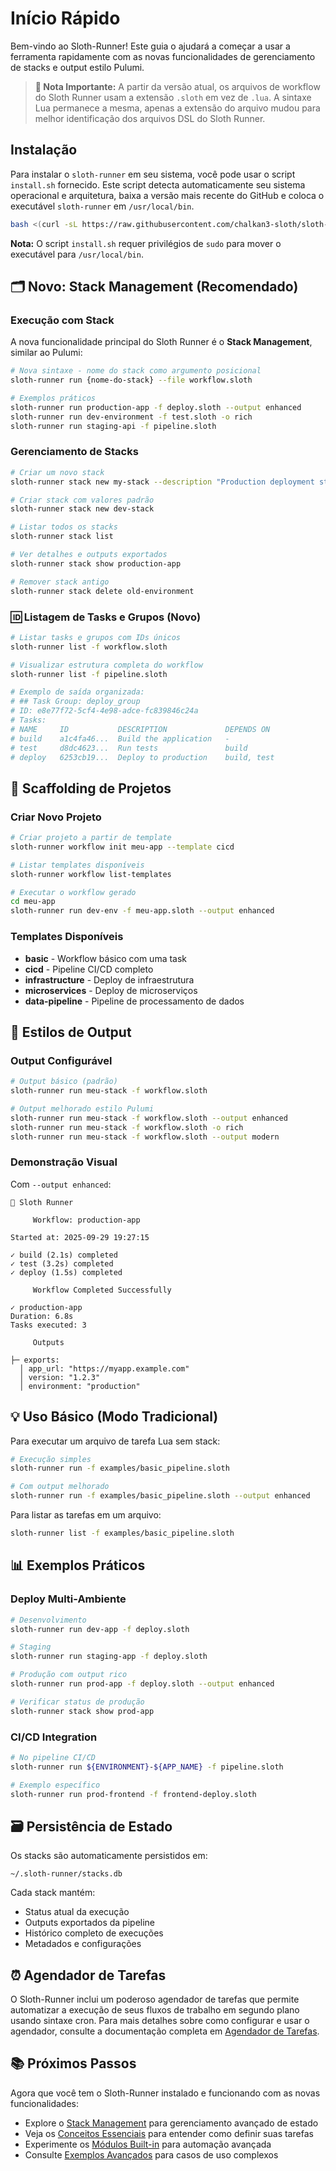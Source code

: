 # Início Rápido

Bem-vindo ao Sloth-Runner! Este guia o ajudará a começar a usar a ferramenta rapidamente com as novas funcionalidades de gerenciamento de stacks e output estilo Pulumi.

> **📝 Nota Importante:** A partir da versão atual, os arquivos de workflow do Sloth Runner usam a extensão `.sloth` em vez de `.lua`. A sintaxe Lua permanece a mesma, apenas a extensão do arquivo mudou para melhor identificação dos arquivos DSL do Sloth Runner.

## Instalação

Para instalar o `sloth-runner` em seu sistema, você pode usar o script `install.sh` fornecido. Este script detecta automaticamente seu sistema operacional e arquitetura, baixa a versão mais recente do GitHub e coloca o executável `sloth-runner` em `/usr/local/bin`.

```bash
bash <(curl -sL https://raw.githubusercontent.com/chalkan3-sloth/sloth-runner/master/install.sh)
```

**Nota:** O script `install.sh` requer privilégios de `sudo` para mover o executável para `/usr/local/bin`.

## 🗂️ Novo: Stack Management (Recomendado)

### Execução com Stack

A nova funcionalidade principal do Sloth Runner é o **Stack Management**, similar ao Pulumi:

```bash
# Nova sintaxe - nome do stack como argumento posicional
sloth-runner run {nome-do-stack} --file workflow.sloth

# Exemplos práticos
sloth-runner run production-app -f deploy.sloth --output enhanced
sloth-runner run dev-environment -f test.sloth -o rich
sloth-runner run staging-api -f pipeline.sloth
```

### Gerenciamento de Stacks

```bash
# Criar um novo stack
sloth-runner stack new my-stack --description "Production deployment stack" --workflow-file deploy.sloth

# Criar stack com valores padrão
sloth-runner stack new dev-stack

# Listar todos os stacks
sloth-runner stack list

# Ver detalhes e outputs exportados
sloth-runner stack show production-app

# Remover stack antigo
sloth-runner stack delete old-environment
```

### 🆔 Listagem de Tasks e Grupos (Novo)

```bash
# Listar tasks e grupos com IDs únicos
sloth-runner list -f workflow.sloth

# Visualizar estrutura completa do workflow
sloth-runner list -f pipeline.sloth

# Exemplo de saída organizada:
# ## Task Group: deploy_group  
# ID: e8e77f72-5cf4-4e98-adce-fc839846c24a
# Tasks:
# NAME     ID           DESCRIPTION             DEPENDS ON
# build    a1c4fa46...  Build the application   -
# test     d8dc4623...  Run tests               build
# deploy   6253cb19...  Deploy to production    build, test
```

## 🚀 Scaffolding de Projetos

### Criar Novo Projeto

```bash
# Criar projeto a partir de template
sloth-runner workflow init meu-app --template cicd

# Listar templates disponíveis
sloth-runner workflow list-templates

# Executar o workflow gerado
cd meu-app
sloth-runner run dev-env -f meu-app.sloth --output enhanced
```

### Templates Disponíveis

- **basic** - Workflow básico com uma task
- **cicd** - Pipeline CI/CD completo
- **infrastructure** - Deploy de infraestrutura
- **microservices** - Deploy de microserviços
- **data-pipeline** - Pipeline de processamento de dados

## 🎨 Estilos de Output

### Output Configurável

```bash
# Output básico (padrão)
sloth-runner run meu-stack -f workflow.sloth

# Output melhorado estilo Pulumi
sloth-runner run meu-stack -f workflow.sloth --output enhanced
sloth-runner run meu-stack -f workflow.sloth -o rich
sloth-runner run meu-stack -f workflow.sloth --output modern
```

### Demonstração Visual

Com `--output enhanced`:

```
🦥 Sloth Runner

     Workflow: production-app     

Started at: 2025-09-29 19:27:15

✓ build (2.1s) completed
✓ test (3.2s) completed  
✓ deploy (1.5s) completed

     Workflow Completed Successfully     

✓ production-app
Duration: 6.8s
Tasks executed: 3

     Outputs     

├─ exports:
  │ app_url: "https://myapp.example.com"
  │ version: "1.2.3"
  │ environment: "production"
```

## 💡 Uso Básico (Modo Tradicional)

Para executar um arquivo de tarefa Lua sem stack:

```bash
# Execução simples
sloth-runner run -f examples/basic_pipeline.sloth

# Com output melhorado
sloth-runner run -f examples/basic_pipeline.sloth --output enhanced
```

Para listar as tarefas em um arquivo:

```bash
sloth-runner list -f examples/basic_pipeline.sloth
```

## 📊 Exemplos Práticos

### Deploy Multi-Ambiente

```bash
# Desenvolvimento
sloth-runner run dev-app -f deploy.sloth

# Staging
sloth-runner run staging-app -f deploy.sloth

# Produção com output rico
sloth-runner run prod-app -f deploy.sloth --output enhanced

# Verificar status de produção
sloth-runner stack show prod-app
```

### CI/CD Integration

```bash
# No pipeline CI/CD
sloth-runner run ${ENVIRONMENT}-${APP_NAME} -f pipeline.sloth

# Exemplo específico
sloth-runner run prod-frontend -f frontend-deploy.sloth
```

## 🗃️ Persistência de Estado

Os stacks são automaticamente persistidos em:

```
~/.sloth-runner/stacks.db
```

Cada stack mantém:
- Status atual da execução
- Outputs exportados da pipeline
- Histórico completo de execuções
- Metadados e configurações

## ⏰ Agendador de Tarefas

O Sloth-Runner inclui um poderoso agendador de tarefas que permite automatizar a execução de seus fluxos de trabalho em segundo plano usando sintaxe cron. Para mais detalhes sobre como configurar e usar o agendador, consulte a documentação completa em [Agendador de Tarefas](./scheduler.md).

## 📚 Próximos Passos

Agora que você tem o Sloth-Runner instalado e funcionando com as novas funcionalidades:

- Explore o [Stack Management](./stack-management.md) para gerenciamento avançado de estado
- Veja os [Conceitos Essenciais](./core-concepts.md) para entender como definir suas tarefas
- Experimente os [Módulos Built-in](./index.md#módulos-built-in) para automação avançada
- Consulte [Exemplos Avançados](./advanced-examples.md) para casos de uso complexos
